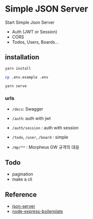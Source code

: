 # Simple JSON Server

Start Simple Json Server

- Auth (JWT or Session)
- CORS
- Todos, Users, Boards...

## installation

```bash
yarn install

cp .env.example .env

yarn serve
```

### urls

- `/docs`: Swagger
- `/auth`: auth with jwt
- `/auth/session` : auth with session

- `/todo`, `/user`, `/board` : simple

- `/mp/**` : Morpheus GW 규격의 대응

## Todo

- pagination
- make a cli

## Reference

- [json-server](https://github.com/typicode/json-server)
- [node-express-boilerplate](https://github.com/hagopj13/node-express-boilerplate.git)
